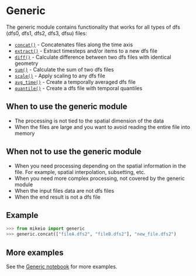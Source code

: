 # Generic

The generic module contains functionality that works for all types of dfs (dfs0, dfs1, dfs2, dfs3, dfsu) files: 

* [`concat()`](`mikeio.generic.concat`) - Concatenates files along the time axis
* [`extract()`](`mikeio.generic.extract`) - Extract timesteps and/or items to a new dfs file
* [`diff()`](`mikeio.generic.diff`) - Calculate difference between two dfs files with identical geometry
* [`sum()`](`mikeio.generic.sum`) - Calculate the sum of two dfs files
* [`scale()`](`mikeio.generic.scale`) - Apply scaling to any dfs file
* [`avg_time()`](`mikeio.generic.avg_time`) - Create a temporally averaged dfs file
* [`quantile()`](`mikeio.generic.quantile`) - Create a dfs file with temporal quantiles

## When to use the generic module

* The processing is not tied to the spatial dimension of the data
* When the files are large and you want to avoid reading the entire file into memory

## When not to use the generic module

* When you need processing depending on the spatial information in the file. For example, spatial interpolation, subsetting, etc.
* When you need more complex processing, not covered by the generic module
* When the input files data are not dfs files
* When the end result is not a dfs file

## Example

```python
>>> from mikeio import generic
>>> generic.concat(["fileA.dfs2", "fileB.dfs2"], "new_file.dfs2")
```

## More examples

See the [Generic notebook](../examples/Generic.qmd) for more examples.


